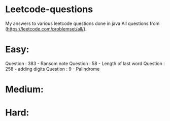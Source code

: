 # Leetcode-questions
My answers to various leetcode questions done in java
All questions from (https://leetcode.com/problemset/all/).

# Easy:
Question : 383 - Ransom note
Question : 58  - Length of last word 
Question : 258 - adding digits
Question : 9 - Palindrome

# Medium:



# Hard:








